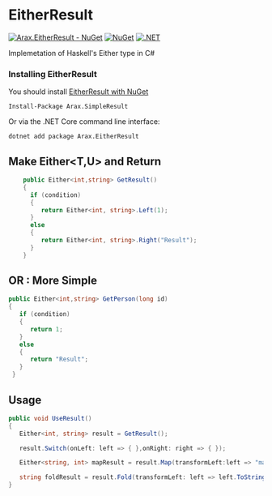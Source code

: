 # EitherResult
[![Arax.EitherResult - NuGet](https://img.shields.io/badge/nuget-Arax.EitherResult-blue)](https://www.nuget.org/packages/Arax.EitherResult)
[![NuGet](https://img.shields.io/nuget/dt/Arax.EitherResult.svg)](https://www.nuget.org/packages/Arax.EitherResult) 
[![.NET](https://github.com/araxis/EitherResult/actions/workflows/dotnet.yml/badge.svg)](https://github.com/araxis/EitherResult/actions/workflows/dotnet.yml)

Implemetation of Haskell's Either type in C#

### Installing EitherResult

You should install [EitherResult with NuGet](https://www.nuget.org/packages/Arax.EitherResult)

    Install-Package Arax.SimpleResult
    
Or via the .NET Core command line interface:

    dotnet add package Arax.EitherResult

##  Make Either<T,U> and Return 
```csharp
    public Either<int,string> GetResult()
    {
      if (condition)
      {
         return Either<int, string>.Left(1);
      }
      else
      {
         return Either<int, string>.Right("Result");
      }
    }
```
## OR : More Simple
```csharp
public Either<int,string> GetPerson(long id)
{
   if (condition)
   {
      return 1;
   }
   else
   {
      return "Result";
   }
 }
```
## Usage 
```csharp
public void UseResult()
{
   Either<int, string> result = GetResult();

   result.Switch(onLeft: left => { },onRight: right => { });

   Either<string, int> mapResult = result.Map(transformLeft:left => "map left", transformRight: right => 25);

   string foldResult = result.Fold(transformLeft: left => left.ToString(), transformRight: right => right);
}
```
